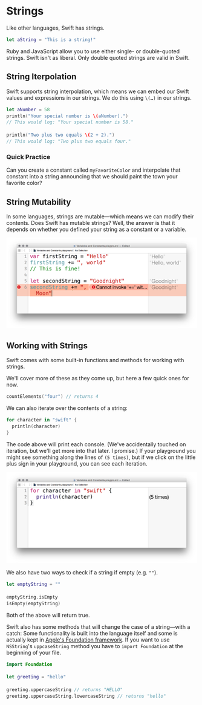 # Strings

Like other languages, Swift has strings.

```swift
let aString = "This is a string!"
```

Ruby and JavaScript allow you to use either single- or double-quoted strings. Swift isn't as liberal. Only double quoted strings are valid in Swift.

## String Iterpolation

Swift supports string interpolation, which means we can embed our Swift values and expressions in our strings. We do this using `\(…)` in our strings.

```swift
let aNumber = 58
println("Your special number is \(aNumber).")
// This would log: "Your special number is 58."

println("Two plus two equals \(2 + 2).")
// This would log: "Two plus two equals four."
```

### Quick Practice

Can you create a constant called `myFavoriteColor` and interpolate that constant into a string announcing that we should paint the town your favorite color?

## String Mutability

In some languages, strings are mutable—which means we can modify their contents. Does Swift has mutable strings? Well, the answer is that it depends on whether you defined your string as a constant or a variable.

![Mutating a String](../images/mutating-a-string.png)

## Working with Strings

Swift comes with some built-in functions and methods for working with strings.

We'll cover more of these as they come up, but here a few quick ones for now.

```swift
countElements("four") // returns 4
```

We can also iterate over the contents of a string:

```swift
for character in "swift" {
  println(character)
}
```

The code above will print each console. (We've accidentally touched on iteration, but we'll get more into that later. I promise.) If your playground you might see something along the lines of `(5 times)`, but if we click on the little plus sign in your playground, you can see each iteration.

![Iteration of Strings](../images/iteration-of-strings.png)

We also have two ways to check if a string if empty (e.g. `""`).

```swift
let emptyString = ""

emptyString.isEmpty
isEmpty(emptyString)
```

Both of the above will return true.

Swift also has some methods that will change the case of a string—with a catch: Some functionality is built into the language itself and some is actually kept in [Apple's Foundation framework][foundation]. If you want to use `NSString`'s `uppcaseString` method you have to `import Foundation` at the beginning of your file.

[foundation]: https://developer.apple.com/library/mac/documentation/Cocoa/Reference/Foundation/ObjC_classic/index.html

```swift
import Foundation

let greeting = "hello"

greeting.uppercaseString // returns "HELLO"
greeting.uppercaseString.lowercaseString // returns "hello"
```
